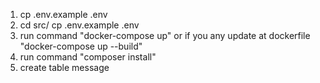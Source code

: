 1. cp .env.example .env
2. cd src/  cp .env.example .env 
3. run command "docker-compose up" or if you any update at dockerfile "docker-compose up --build" 
4. run command "composer install"
5. create table message 

